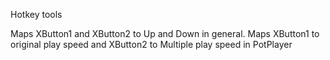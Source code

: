 Hotkey tools

Maps XButton1 and XButton2 to Up and Down in general. Maps XButton1 to original play speed and XButton2 to Multiple play speed in PotPlayer
